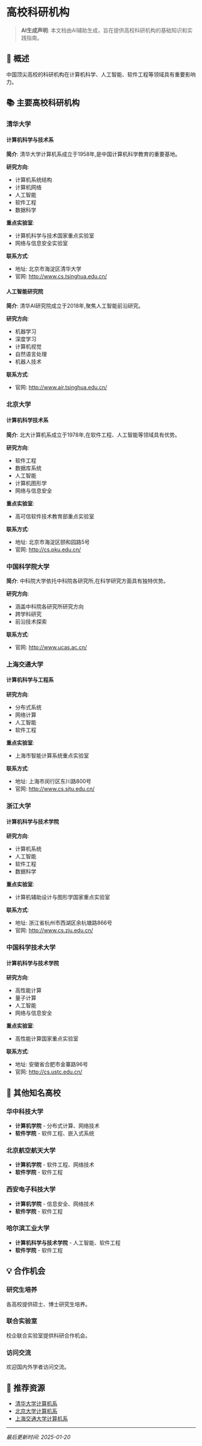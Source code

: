 # 高校科研机构

> **AI生成声明**: 本文档由AI辅助生成，旨在提供高校科研机构的基础知识和实践指南。

## 🎯 概述

中国顶尖高校的科研机构在计算机科学、人工智能、软件工程等领域具有重要影响力。

## 📚 主要高校科研机构

### 清华大学

#### 计算机科学与技术系

**简介**:
清华大学计算机系成立于1958年,是中国计算机科学教育的重要基地。

**研究方向**:
- 计算机系统结构
- 计算机网络
- 人工智能
- 软件工程
- 数据科学

**重点实验室**:
- 计算机科学与技术国家重点实验室
- 网络与信息安全实验室

**联系方式**:
- 地址: 北京市海淀区清华大学
- 官网: http://www.cs.tsinghua.edu.cn/

#### 人工智能研究院

**简介**:
清华AI研究院成立于2018年,聚焦人工智能前沿研究。

**研究方向**:
- 机器学习
- 深度学习
- 计算机视觉
- 自然语言处理
- 机器人技术

**联系方式**:
- 官网: http://www.air.tsinghua.edu.cn/

### 北京大学

#### 计算机科学技术系

**简介**:
北大计算机系成立于1978年,在软件工程、人工智能等领域具有优势。

**研究方向**:
- 软件工程
- 数据库系统
- 人工智能
- 计算机图形学
- 网络与信息安全

**重点实验室**:
- 高可信软件技术教育部重点实验室

**联系方式**:
- 地址: 北京市海淀区颐和园路5号
- 官网: http://cs.pku.edu.cn/

### 中国科学院大学

**简介**:
中科院大学依托中科院各研究所,在科学研究方面具有独特优势。

**研究方向**:
- 涵盖中科院各研究所研究方向
- 跨学科研究
- 前沿技术探索

**联系方式**:
- 官网: http://www.ucas.ac.cn/

### 上海交通大学

#### 计算机科学与工程系

**研究方向**:
- 分布式系统
- 网络计算
- 人工智能
- 软件工程

**重点实验室**:
- 上海市智能计算系统重点实验室

**联系方式**:
- 地址: 上海市闵行区东川路800号
- 官网: http://www.cs.sjtu.edu.cn/

### 浙江大学

#### 计算机科学与技术学院

**研究方向**:
- 计算机系统
- 人工智能
- 软件工程
- 数据科学

**重点实验室**:
- 计算机辅助设计与图形学国家重点实验室

**联系方式**:
- 地址: 浙江省杭州市西湖区余杭塘路866号
- 官网: http://www.cs.zju.edu.cn/

### 中国科学技术大学

#### 计算机科学与技术学院

**研究方向**:
- 高性能计算
- 量子计算
- 人工智能
- 网络与信息安全

**重点实验室**:
- 高性能计算国家重点实验室

**联系方式**:
- 地址: 安徽省合肥市金寨路96号
- 官网: http://cs.ustc.edu.cn/

## 🔬 其他知名高校

### 华中科技大学

- **计算机学院** - 分布式计算、网络技术
- **软件学院** - 软件工程、嵌入式系统

### 北京航空航天大学

- **计算机学院** - 软件工程、网络技术
- **软件学院** - 软件工程

### 西安电子科技大学

- **计算机学院** - 信息安全、网络技术
- **软件学院** - 软件工程

### 哈尔滨工业大学

- **计算机科学与技术学院** - 人工智能、软件工程
- **软件学院** - 软件工程

## 💡 合作机会

### 研究生培养

各高校提供硕士、博士研究生培养。

### 联合实验室

校企联合实验室提供科研合作机会。

### 访问交流

欢迎国内外学者访问交流。

## 📖 推荐资源

- [清华大学计算机系](http://www.cs.tsinghua.edu.cn/)
- [北京大学计算机系](http://cs.pku.edu.cn/)
- [上海交通大学计算机系](http://www.cs.sjtu.edu.cn/)

---

*最后更新时间: 2025-01-20*

